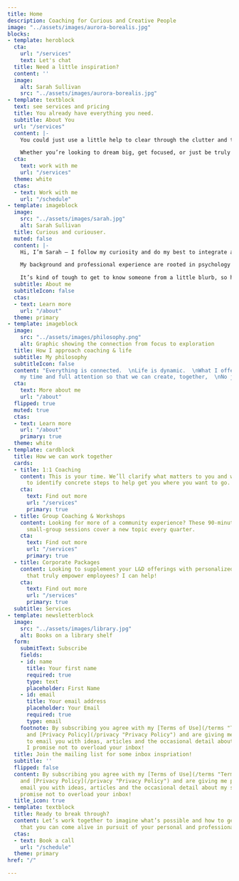 ```yaml
---
title: Home
description: Coaching for Curious and Creative People
image: "../assets/images/aurora-borealis.jpg"
blocks:
- template: heroblock
  cta:
    url: "/services"
    text: Let's chat
  title: Need a little inspiration?
  content: ''
  image:
    alt: Sarah Sullivan
    src: "../assets/images/aurora-borealis.jpg"
- template: textblock
  text: see services and pricing
  title: You already have everything you need.
  subtitle: About You
  url: "/services"
  content: |-
    You could just use a little help to clear through the clutter and the noise so you can focus your energy on what matters most.

    Whether you’re looking to dream big, get focused, or just be truly seen and heard for a change, **I'd love to be part of your journey**.
  cta:
    text: work with me
    url: "/services"
  theme: white
  ctas:
  - text: Work with me
    url: "/schedule"
- template: imageblock
  image:
    src: "../assets/images/sarah.jpg"
    alt: Sarah Sullivan
  title: Curious and curiouser.
  muted: false
  content: |-
    Hi, I’m Sarah – I follow my curiosity and do my best to integrate and apply what I learn in pursuit of wisdom and wonder.

    My background and professional experience are rooted in psychology and human development, but I have a wide range of interests and feel most alive when I’m helping others imagine what’s possible and how.

    It’s kind of tough to get to know someone from a little blurb, so here are two ways to get more context…
  subtitle: About me
  subtitleIcon: false
  ctas:
  - text: Learn more
    url: "/about"
  theme: primary
- template: imageblock
  image:
    src: "../assets/images/philosophy.png"
    alt: Graphic showing the connection from focus to exploration
  title: How I approach coaching & life
  subtitle: My philosophy
  subtitleIcon: false
  content: "Everything is connected.  \nLife is dynamic.  \nWhat I offer clients is
    my time and full attention so that we can create, together,  \nNo judgment."
  cta:
    text: More about me
    url: "/about"
  flipped: true
  muted: true
  ctas:
  - text: Learn more
    url: "/about"
    primary: true
  theme: white
- template: cardblock
  title: How we can work together
  cards:
  - title: 1:1 Coaching
    content: This is your time. We’ll clarify what matters to you and work together
      to identify concrete steps to help get you where you want to go.
    cta:
      text: Find out more
      url: "/services"
      primary: true
  - title: Group Coaching & Workshops
    content: Looking for more of a community experience? These 90-minute, interactive
      small-group sessions cover a new topic every quarter.
    cta:
      text: Find out more
      url: "/services"
      primary: true
  - title: Corporate Packages
    content: Looking to supplement your L&D offerings with personalized experiences
      that truly empower employees? I can help!
    cta:
      text: Find out more
      url: "/services"
      primary: true
  subtitle: Services
- template: newsletterblock
  image:
    src: "../assets/images/library.jpg"
    alt: Books on a library shelf
  form:
    submitText: Subscribe
    fields:
    - id: name
      title: Your first name
      required: true
      type: text
      placeholder: First Name
    - id: email
      title: Your email address
      placeholder: Your Email
      required: true
      type: email
    footnote: By subscribing you agree with my [Terms of Use](/terms "Terms of Use")
      and [Privacy Policy](/privacy "Privacy Policy") and are giving me permission
      to email you with ideas, articles and the occasional detail about my services.
      I promise not to overload your inbox!
  title: Join the mailing list for some inbox inspriation!
  subtitle: ''
  flipped: false
  content: By subscribing you agree with my [Terms of Use](/terms "Terms of Use")
    and [Privacy Policy](/privacy "Privacy Policy") and are giving me permission to
    email you with ideas, articles and the occasional detail about my services. I
    promise not to overload your inbox!
  title_icon: true
- template: textblock
  title: Ready to break through?
  content: Let’s work together to imagine what’s possible and how to get there so
    that you can come alive in pursuit of your personal and professional goals.
  ctas:
  - text: Book a call
    url: "/schedule"
  theme: primary
href: "/"

---
```

